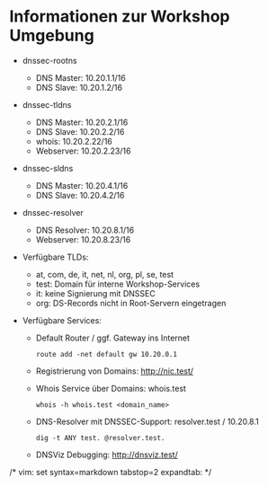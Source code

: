 # Informationen zur Workshop Umgebung

* dnssec-rootns
  * DNS Master:   10.20.1.1/16
  * DNS Slave:    10.20.1.2/16
* dnssec-tldns
  * DNS Master:   10.20.2.1/16
  * DNS Slave:    10.20.2.2/16
  * whois:        10.20.2.22/16
  * Webserver:    10.20.2.23/16
* dnssec-sldns
  * DNS Master:   10.20.4.1/16
  * DNS Slave:    10.20.4.2/16
* dnssec-resolver
  * DNS Resolver: 10.20.8.1/16
  * Webserver:    10.20.8.23/16

* Verfügbare TLDs:
  * at, com, de, it, net, nl, org, pl, se, test
  * test: Domain für interne Workshop-Services
  * it: keine Signierung mit DNSSEC
  * org: DS-Records nicht in Root-Servern eingetragen

* Verfügbare Services:
  * Default Router / ggf. Gateway ins Internet
    ```
    route add -net default gw 10.20.0.1
    ```

  * Registrierung von Domains: http://nic.test/
  * Whois Service über Domains: whois.test
    ```
    whois -h whois.test <domain_name>
    ```

  * DNS-Resolver mit DNSSEC-Support: resolver.test / 10.20.8.1
    ```
    dig -t ANY test. @resolver.test.
    ```

  * DNSViz Debugging: http://dnsviz.test/

/* vim: set syntax=markdown tabstop=2 expandtab: */
